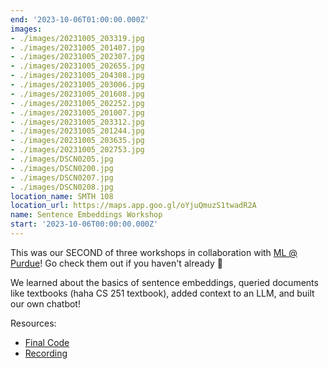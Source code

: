```yaml
---
end: '2023-10-06T01:00:00.000Z'
images:
- ./images/20231005_203319.jpg
- ./images/20231005_201407.jpg
- ./images/20231005_202307.jpg
- ./images/20231005_202655.jpg
- ./images/20231005_204308.jpg
- ./images/20231005_203006.jpg
- ./images/20231005_201608.jpg
- ./images/20231005_202252.jpg
- ./images/20231005_201007.jpg
- ./images/20231005_203312.jpg
- ./images/20231005_201244.jpg
- ./images/20231005_203635.jpg
- ./images/20231005_202753.jpg
- ./images/DSCN0205.jpg
- ./images/DSCN0200.jpg
- ./images/DSCN0207.jpg
- ./images/DSCN0208.jpg
location_name: SMTH 108
location_url: https://maps.app.goo.gl/oYjuQmuzS1twadR2A
name: Sentence Embeddings Workshop
start: '2023-10-06T00:00:00.000Z'
---
```


This was our SECOND of three workshops in collaboration with [ML @ Purdue](https://ml-purdue.github.io)! Go check them out if you haven't already 💛

We learned about the basics of sentence embeddings, queried documents like textbooks (haha CS 251 textbook), added context to an LLM, and built our own chatbot! 

Resources:
- [Final Code](https://puhack.horse/mlp-2)
- [Recording](https://www.twitch.tv/videos/1947013306)
